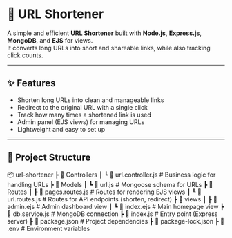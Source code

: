 # 🔗 URL Shortener

A simple and efficient **URL Shortener** built with **Node.js**, **Express.js**, **MongoDB**, and **EJS** for views.  
It converts long URLs into short and shareable links, while also tracking click counts.

---

## ✨ Features
- Shorten long URLs into clean and manageable links  
- Redirect to the original URL with a single click  
- Track how many times a shortened link is used  
- Admin panel (EJS views) for managing URLs  
- Lightweight and easy to set up  

---

## 📂 Project Structure
📦 url-shortener
┣ 📂 Controllers
┃ ┗ 📜 url.controller.js # Business logic for handling URLs
┣ 📂 Models
┃ ┗ 📜 url.js # Mongoose schema for URLs
┣ 📂 Routes
┃ ┣ 📜 pages.routes.js # Routes for rendering EJS views
┃ ┗ 📜 url.routes.js # Routes for API endpoints (shorten, redirect)
┣ 📂 views
┃ ┣ 📜 admin.ejs # Admin dashboard view
┃ ┗ 📜 index.ejs # Main homepage view
┣ 📜 db.service.js # MongoDB connection
┣ 📜 index.js # Entry point (Express server)
┣ 📜 package.json # Project dependencies
┣ 📜 package-lock.json
┣ 📜 .env # Environment variables
